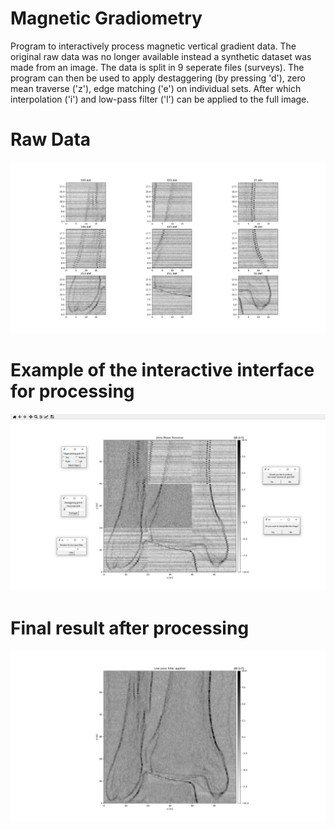 # Magnetic Gradiometry
Program to interactively process magnetic vertical gradient data.
The original raw data was no longer available instead a synthetic dataset was made from an image. The data is split in 9 seperate files (surveys).
The program can then be used to apply destaggering (by pressing 'd'), zero mean traverse ('z'), edge matching ('e') on individual sets. After which interpolation ('i') and low-pass filter ('l') can be applied to the full image.

# Raw Data
![Raw data](https://github.com/Ohnoj/Geophysics/blob/main/MagneticGradiometry/RawData.png?raw=true)

# Example of the interactive interface for processing
![Interface](https://github.com/Ohnoj/Geophysics/blob/main/MagneticGradiometry/Interactive.png?raw=true)

# Final result after processing
![Results](https://github.com/Ohnoj/Geophysics/blob/main/MagneticGradiometry/Result.png?raw=true)
